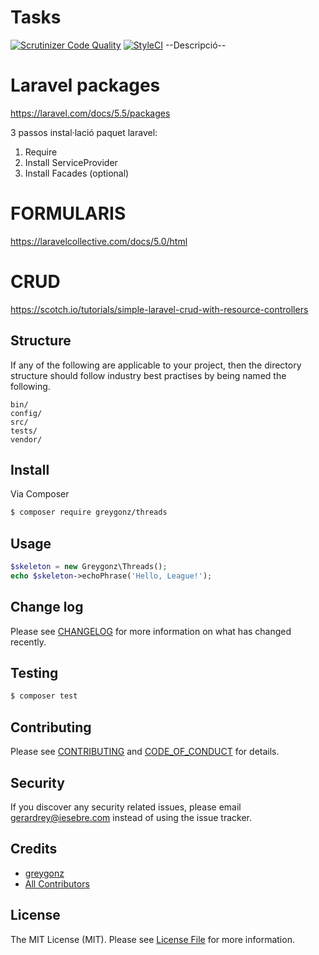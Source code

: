 # Tasks

[![Scrutinizer Code Quality](https://scrutinizer-ci.com/g/GreyGonz/Tasks/badges/quality-score.png?b=master)](https://scrutinizer-ci.com/g/GreyGonz/Tasks/?branch=master)
[![StyleCI](https://styleci.io/repos/107176545/shield?branch=master)](https://styleci.io/repos/107176545)
--Descripció--

# Laravel packages

https://laravel.com/docs/5.5/packages

3 passos instal·lació paquet laravel:

1) Require
2) Install ServiceProvider
3) Install Facades (optional)

# FORMULARIS

https://laravelcollective.com/docs/5.0/html

# CRUD

https://scotch.io/tutorials/simple-laravel-crud-with-resource-controllers


## Structure

If any of the following are applicable to your project, then the directory structure should follow industry best practises by being named the following.

```
bin/        
config/
src/
tests/
vendor/
```


## Install

Via Composer

``` bash
$ composer require greygonz/threads
```

## Usage

``` php
$skeleton = new Greygonz\Threads();
echo $skeleton->echoPhrase('Hello, League!');
```

## Change log

Please see [CHANGELOG](CHANGELOG.md) for more information on what has changed recently.

## Testing

``` bash
$ composer test
```

## Contributing

Please see [CONTRIBUTING](CONTRIBUTING.md) and [CODE_OF_CONDUCT](CODE_OF_CONDUCT.md) for details.

## Security

If you discover any security related issues, please email gerardrey@iesebre.com instead of using the issue tracker.

## Credits

- [greygonz][link-author]
- [All Contributors][link-contributors]

## License

The MIT License (MIT). Please see [License File](LICENSE.md) for more information.

[ico-version]: https://img.shields.io/packagist/v/greygonz/threads.svg?style=flat-square
[ico-license]: https://img.shields.io/badge/license-MIT-brightgreen.svg?style=flat-square
[ico-travis]: https://img.shields.io/travis/greygonz/threads/master.svg?style=flat-square
[ico-scrutinizer]: https://img.shields.io/scrutinizer/coverage/g/greygonz/threads.svg?style=flat-square
[ico-code-quality]: https://img.shields.io/scrutinizer/g/greygonz/threads.svg?style=flat-square
[ico-downloads]: https://img.shields.io/packagist/dt/greygonz/threads.svg?style=flat-square

[link-packagist]: https://packagist.org/packages/greygonz/threads
[link-travis]: https://travis-ci.org/greygonz/threads
[link-scrutinizer]: https://scrutinizer-ci.com/g/greygonz/threads/code-structure
[link-code-quality]: https://scrutinizer-ci.com/g/greygonz/threads
[link-downloads]: https://packagist.org/packages/greygonz/threads
[link-author]: https://github.com/GreyGonz
[link-contributors]: ../../contributors
